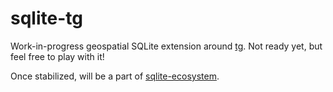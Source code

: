 # sqlite-tg

Work-in-progress geospatial SQLite extension around [tg](https://github.com/tidwall/tg). Not ready yet, but feel free to play with it!

Once stabilized, will be a part of [sqlite-ecosystem](https://github.com/asg017/sqlite-ecosystem).
